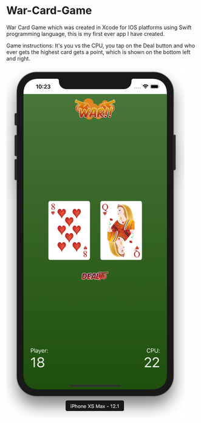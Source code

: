 # War-Card-Game

War Card Game which was created in Xcode for IOS platforms using Swift programming language, this is my first ever app I have created.  

Game instructions: 
It's you vs the CPU, you tap on the Deal button and who ever gets the highest card gets a point, which is shown on the bottom left and right.

![image](https://github.com/Rparekh96/War-Card-Game/blob/master/War-Card-Game.png)
